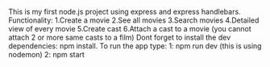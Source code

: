 This is my first node.js project using express and express handlebars.
Functionality:
1.Create a movie
2.See all movies
3.Search movies 
4.Detailed view of every movie
5.Create cast
6.Attach a cast to a movie (you cannot attach 2 or more same casts to a film)
Dont forget to install the dev dependencies: npm install.
To run the app type:
1: npm run dev (this is using nodemon)
2: npm start

